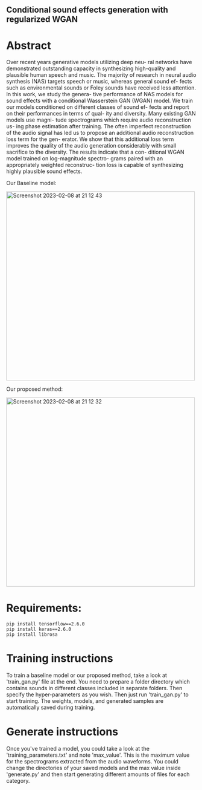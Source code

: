 ## Conditional sound effects generation with regularized WGAN

# Abstract 
Over recent years generative models utilizing deep neu- ral networks have demonstrated outstanding capacity in synthesizing high-quality and plausible human speech and music. The majority of research in neural audio synthesis (NAS) targets speech or music, whereas general sound ef- fects such as environmental sounds or Foley sounds have received less attention. In this work, we study the genera- tive performance of NAS models for sound effects with a conditional Wasserstein GAN (WGAN) model. We train our models conditioned on different classes of sound ef- fects and report on their performances in terms of qual- ity and diversity. Many existing GAN models use magni- tude spectrograms which require audio reconstruction us- ing phase estimation after training. The often imperfect reconstruction of the audio signal has led us to propose an additional audio reconstruction loss term for the gen- erator. We show that this additional loss term improves the quality of the audio generation considerably with small sacrifice to the diversity. The results indicate that a con- ditional WGAN model trained on log-magnitude spectro- grams paired with an appropriately weighted reconstruc- tion loss is capable of synthesizing highly plausible sound effects.

Our Baseline model:

<img width="500" alt="Screenshot 2023-02-08 at 21 12 43" src="https://user-images.githubusercontent.com/50271800/217983037-8f257f89-88cd-4491-9f0c-94594f082e4c.png">

Our proposed method:

<img width="500" alt="Screenshot 2023-02-08 at 21 12 32" src="https://user-images.githubusercontent.com/50271800/217983020-bdee347c-8651-406b-bfe1-043247afdc61.png">


# Requirements:
```
pip install tensorflow==2.6.0 
pip install keras==2.6.0 
pip install librosa
```

# Training instructions
To train a baseline model or our proposed method, take a look at 'train_gan.py' file at the end. You need to prepare a folder directory which contains sounds in different classes included in separate folders. Then specify the hyper-parameters as you wish. Then just run 'train_gan.py' to start training. The weights, models, and generated samples are automatically saved during training.

# Generate instructions
Once you've trained a model, you could take a look at the 'training_parameters.txt' and note 'max_value'. This is the maximum value for the spectrograms extracted from the audio waveforms. You could change the directories of your saved models and the max value inside 'generate.py' and then start generating different amounts of files for each category.
